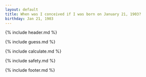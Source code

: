 ```yaml
---
layout: default
title: When was I conceived if I was born on January 21, 1903?
birthday: Jan 21, 1903
---
```


{% include header.md %}

{% include guess.md %}

{% include calculate.md %}

{% include safety.md %}

{% include footer.md %}



